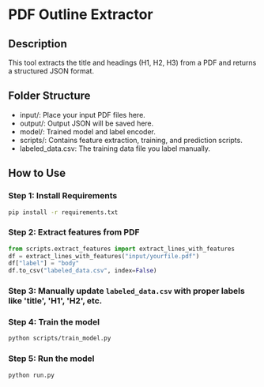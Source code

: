 # PDF Outline Extractor

## Description
This tool extracts the title and headings (H1, H2, H3) from a PDF and returns a structured JSON format.

## Folder Structure

- input/: Place your input PDF files here.
- output/: Output JSON will be saved here.
- model/: Trained model and label encoder.
- scripts/: Contains feature extraction, training, and prediction scripts.
- labeled_data.csv: The training data file you label manually.

## How to Use

### Step 1: Install Requirements
```bash
pip install -r requirements.txt
```

### Step 2: Extract features from PDF
```python
from scripts.extract_features import extract_lines_with_features
df = extract_lines_with_features("input/yourfile.pdf")
df["label"] = "body"
df.to_csv("labeled_data.csv", index=False)
```

### Step 3: Manually update `labeled_data.csv` with proper labels like 'title', 'H1', 'H2', etc.

### Step 4: Train the model
```bash
python scripts/train_model.py
```

### Step 5: Run the model
```bash
python run.py
```
